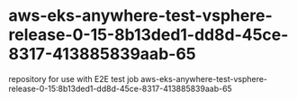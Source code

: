 # aws-eks-anywhere-test-vsphere-release-0-15-8b13ded1-dd8d-45ce-8317-413885839aab-65
repository for use with E2E test job aws-eks-anywhere-test-vsphere-release-0-15:8b13ded1-dd8d-45ce-8317-413885839aab-65
